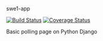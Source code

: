 swe1-app 

[![Build Status](https://app.travis-ci.com/DarylTC/swe1-app.svg?branch=main)](https://app.travis-ci.com/DarylTC/swe1-app)
[![Coverage Status](https://coveralls.io/repos/github/DarylTC/swe1-app/badge.svg?branch=main)](https://coveralls.io/github/DarylTC/swe1-app?branch=main)

Basic polling page on Python Django
